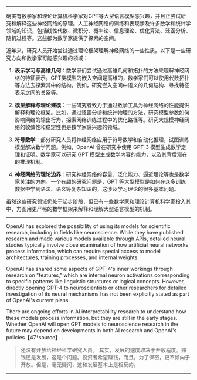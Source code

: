 
---

确实有数学家和理论计算机科学家对GPT等大型语言模型感兴趣，并且正尝试研究和解释这些神经网络的原理。人工神经网络的训练和表现涉及许多数学和统计学领域的知识，包括线性代数、微积分、概率论、信息理论、优化算法、泛函分析、随机过程等。这些都为数学家提供了探索的空间。

近年来，研究人员开始尝试通过理论框架理解神经网络的一些性质。以下是一些研究方向和数学家可能感兴趣的领域：

1. **表示学习与高维几何**：数学家们尝试通过<span class="red">高维几何和拓扑</span>的方法来理解神经网络的特征表示。GPT类模型的嵌入空间是高维的，数学家们可以使用<span class="red">代数拓扑</span>等方法去探索其中的结构。例如，研究嵌入空间中<span class="red">语义的几何结构</span>、<span class="red">寻找特征表示之间的关系</span>等。

2. **模型解释与理论建模**：一些研究者致力于通过数学工具为神经网络的性能提供解释和理论框架。比如，通过泛函分析和统计物理的方法，研究模型参数如何影响网络的输出行为，探索网络训练过程中的优化路径等。研究大规模神经网络的收敛性和稳定性也是数学家感兴趣的领域。

3. **符号数学**：部分研究人员将神经网络应用于符号数学和自动化推理，试图训练模型解决数学问题。例如，OpenAI 曾在研究中使用 GPT-3 模型生成数学定理和证明。数学家可以研究 GPT 模型生成数学内容的能力，以及其背后潜在的推理机制。

4. **神经网络的理论边界**：研究神经网络的容量、泛化能力、逼近理论等也是数学家关注的方向。一个有趣的研究问题是，GPT 等大型模型是如何在众多训练数据中学到语法、语义等复杂知识的，这涉及学习理论的很多基本问题。

虽然这些研究领域仍处于起步阶段，但已有一些数学家和理论计算机科学家投入其中，力图用更严格的数学框架来解释和理解大型语言模型的机制。

---

OpenAI has explored the possibility of using its models for scientific research, including in fields like neuroscience. While they have published research and made various models available through APIs, detailed neural studies typically involve close examination of how artificial neural networks process information, which can require special access to model architectures, training processes, and internal weights.

OpenAI has shared some aspects of GPT-4's inner workings through research on "features," which are internal neuron activations corresponding to specific patterns like linguistic structures or logical concepts. However, directly opening GPT-4 to neuroscientists or other researchers for detailed investigation of its neural mechanisms has not been explicitly stated as part of OpenAI's current plans. 

There are ongoing efforts in AI interpretability research to understand how these models process information, but they are still in the early stages. Whether OpenAI will open GPT models to neuroscience research in the future may depend on developments in both AI research and OpenAI's policies【47†source】 .

> 还没有开放给神经科学研究人员。
> 其实，发展的速度取决于开放程度。赚钱还是发展，这是个问题。投资者希望赚钱，而且，为了保密，更不倾向于开放。但是，毫无疑问，这和发展基本上是相反的。

---





